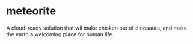# meteorite
A cloud-ready solution that wil make chicken out of dinosaurs, and make the earth a welcoming place for human life.
